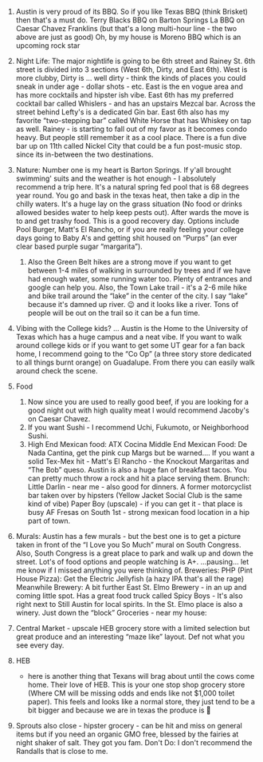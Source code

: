 ---
---
1. Austin is very proud of its BBQ. So if you like Texas BBQ (think
   Brisket) then that's a must do. Terry Blacks BBQ on Barton
   Springs La BBQ on Caesar Chavez Franklins (but that's a long
   multi-hour line - the two above are just as good) Oh, by my house is
   Moreno BBQ which is an upcoming rock star 
2. Night Life: The major
   nightlife is going to be 6th street and Rainey St. 6th street is
   divided into 3 sections (West 6th, Dirty, and East 6th). West is more
   clubby, Dirty is … well dirty - think the kinds of places you could
   sneak in under age - dollar shots - etc. East is the en vogue area and
   has more cocktails and hipster ish vibe. East 6th has my preferred
   cocktail bar called Whislers - and has an upstairs Mezcal bar. Across
   the street behind Lefty's is a dedicated Gin bar. East 6th also
   has my favorite “two-stepping bar” called White Horse that has Whiskey
   on tap as well. Rainey - is starting to fall out of my favor as it
   becomes condo heavy. But people still remember it as a cool place.
   There is a fun dive bar up on 11th called Nickel City that could be a
   fun post-music stop. since its in-between the two destinations. 
3. Nature: Number one is my heart is Barton Springs. If y'all
   brought swimming' suits and the weather is hot enough - I
   absolutely recommend a trip here. It's a natural spring fed pool
   that is 68 degrees year round. You go and bask in the texas heat, then
   take a dip in the chilly waters. It's a huge lay on the grass
   situation (No food or drinks allowed besides water to help keep pests
   out). After wards the move is to and get trashy food. This is a good
   recovery day. Options include Pool Burger, Matt's El Rancho, or
   if you are really feeling your college days going to Baby A's and
   getting shit housed on “Purps” (an ever clear based purple sugar
   “margarita”). 
   1. Also the Green Belt hikes are a strong move if you want
      to get between 1-4 miles of walking in surrounded by trees and if we
      have had enough water, some running water too. Plenty of entrances and
      google can help you. Also, the Town Lake trail - it's a 2-6 mile
      hike and bike trail around the “lake” in the center of the city. I say
      “lake” because it's damned up river. 😉 and it looks like a
      river. Tons of people will be out on the trail so it can be a fun
      time. 
4. Vibing with the College kids? … Austin is the Home to the
   University of Texas which has a huge campus and a neat vibe. If you
   want to walk around college kids or if you want to get some UT gear
   for a fan back home, I recommend going to the “Co Op” (a three story
   store dedicated to all things burnt orange) on Guadalupe. From there
   you can easily walk around check the scene. 
5. Food
   1. Now since you are used to
      really good beef, if you are looking for a good night out with high
      quality meat I would recommend Jacoby's on Caesar Chavez.
   2. If you
      want Sushi - I recommend Uchi, Fukumoto, or Neighborhood Sushi. 
   3. High
      End Mexican food: ATX Cocina Middle End Mexican Food: De Nada Cantina, 
      get the pink cup Margs but be warned…. If you want a solid Tex-Mex
      hit - Matt's El Rancho - the Knockout Margaritas and “The Bob”
      queso. Austin is also a huge fan of breakfast tacos. You can pretty
      much throw a rock and hit a place serving them. Brunch: Little 
      Darlin - near me - also good for dinners. A former motorcyclist bar taken
      over by hipsters (Yellow Jacket Social Club is the same kind of vibe)
      Paper Boy (upscale) - if you can get it - that place is busy AF Fresas
      on South 1st - strong mexican food location in a hip part of town.
      
6. Murals: Austin has a few murals - but the best one is to get a picture
   taken in front of the “I Love you So Much” mural on South Congress.
   Also, South Congress is a great place to park and walk up and down the
   street. Lot's of food options and people watching is A+.
   …pausing… let me know if I missed anything you were thinking of.
   Breweries: PHP (Pint House Pizza): Get the Electric Jellyfish (a hazy
   IPA that's all the rage) Meanwhile Brewery: A bit further East
   St. Elmo Brewery - in an up and coming little spot. Has a great food
   truck called Spicy Boys - It's also right next to Still Austin
   for local spirits. In the St. Elmo place is also a winery. Just down
   the “block” Groceries - near my house: 

1. Central Market - upscale HEB
   grocery store with a limited selection but great produce and an
   interesting “maze like” layout. Def not what you see every day. 
2. HEB
   - here is another thing that Texans will brag about until the cows
   come home. Their love of HEB. This is your one stop shop grocery store
   (Where CM will be missing odds and ends like not $1,000 toilet paper).
   This feels and looks like a normal store, they just tend to be a bit
   bigger and because we are in texas the produce is 💯 
3. Sprouts also
   close - hipster grocery - can be hit and miss on general items but if
   you need an organic GMO free, blessed by the fairies at night shaker
   of salt. They got you fam. Don't Do: I don't recommend the
   Randalls that is close to me.
